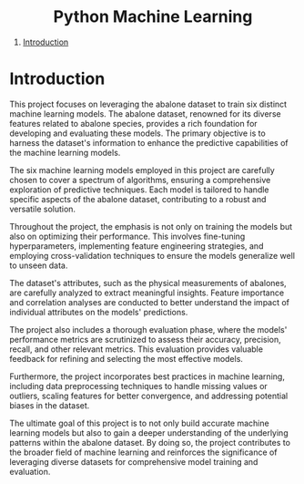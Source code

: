 <h1 align="center">
  Python Machine Learning
</h1>

1. [Introduction](#introduction)

# Introduction

This project focuses on leveraging the abalone dataset to train six distinct machine learning models. The abalone dataset, renowned for its diverse features related to abalone species, provides a rich foundation for developing and evaluating these models. The primary objective is to harness the dataset's information to enhance the predictive capabilities of the machine learning models.

The six machine learning models employed in this project are carefully chosen to cover a spectrum of algorithms, ensuring a comprehensive exploration of predictive techniques. Each model is tailored to handle specific aspects of the abalone dataset, contributing to a robust and versatile solution.

Throughout the project, the emphasis is not only on training the models but also on optimizing their performance. This involves fine-tuning hyperparameters, implementing feature engineering strategies, and employing cross-validation techniques to ensure the models generalize well to unseen data.

The dataset's attributes, such as the physical measurements of abalones, are carefully analyzed to extract meaningful insights. Feature importance and correlation analyses are conducted to better understand the impact of individual attributes on the models' predictions.

The project also includes a thorough evaluation phase, where the models' performance metrics are scrutinized to assess their accuracy, precision, recall, and other relevant metrics. This evaluation provides valuable feedback for refining and selecting the most effective models.

Furthermore, the project incorporates best practices in machine learning, including data preprocessing techniques to handle missing values or outliers, scaling features for better convergence, and addressing potential biases in the dataset.

The ultimate goal of this project is to not only build accurate machine learning models but also to gain a deeper understanding of the underlying patterns within the abalone dataset. By doing so, the project contributes to the broader field of machine learning and reinforces the significance of leveraging diverse datasets for comprehensive model training and evaluation.
